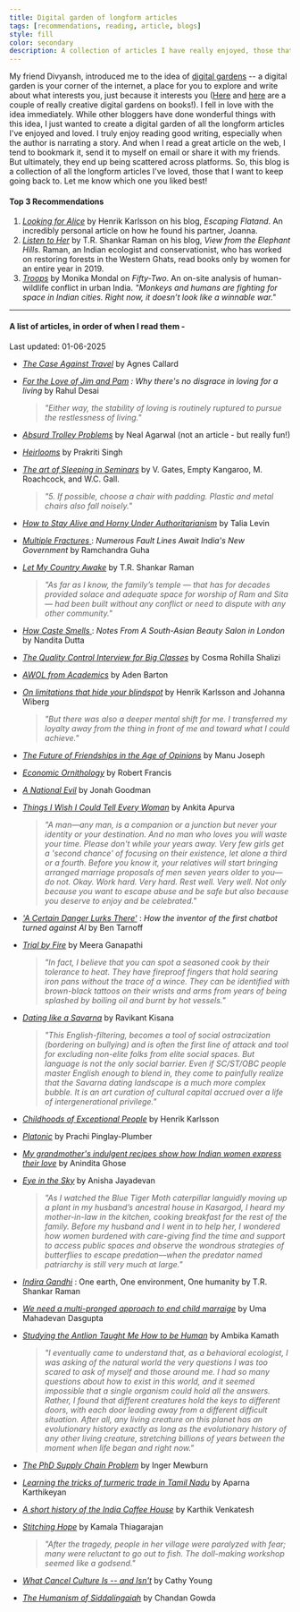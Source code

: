 ```yaml
---
title: Digital garden of longform articles
tags: [recommendations, reading, article, blogs]
style: fill
color: secondary
description: A collection of articles I have really enjoyed, those that I want to keep going back to.
---
```


My friend Divyansh, introduced me to the idea of [digital gardens](https://www.technologyreview.com/2020/09/03/1007716/digital-gardens-let-you-cultivate-your-own-little-bit-of-the-internet/) -- a digital garden is your corner of the internet, a place for you to explore and write about what interests you, just because it interests you ([Here](https://amandapinsker.com/reading) and [here](https://highlights.melanie-richards.com/) are a couple of really creative digital gardens on books!). I fell in love with the idea immediately. While other bloggers have done wonderful things with this idea, I just wanted to create a digital garden of all the longform articles I've enjoyed and loved. I truly enjoy reading good writing, especially when the author is narrating a story. And when I read a great article on the web, I tend to bookmark it, send it to myself on email or share it with my friends. But ultimately, they end up being scattered across platforms. So, this blog is a collection of all the longform articles I've loved, those that I want to keep going back to. Let me know which one you liked best!

#### Top 3 Recommendations

1. [_Looking for Alice_](https://www.henrikkarlsson.xyz/p/looking-for-alice) by Henrik Karlsson on his blog, _Escaping Flatand_. An incredibly personal article on how he found his partner, Joanna.
2. [_Listen to Her_](https://shankarraman.in/2020/01/09/listen-to-her/) by T.R. Shankar Raman on his blog, _View from the Elephant Hills_. Raman, an Indian ecologist and conservationist, who has worked on restoring forests in the Western Ghats, read books only by women for an entire year in 2019. 
3. [_Troops_](https://fiftytwo.in/story/troops/) by Monika Mondal on _Fifty-Two_. An on-site analysis of human-wildlife conflict in urban India. _"Monkeys and humans are fighting for space in Indian cities. Right now, it doesn’t look like a winnable war."_

-------

#### A list of articles, in order of when I read them - 

Last updated: 01-06-2025


* [_The Case Against Travel_](https://www.newyorker.com/culture/the-weekend-essay/the-case-against-travel) by Agnes Callard
* [_For the Love of Jim and Pam_](https://www.news9live.com/art-culture/cinema/for-the-love-of-jim-and-pam-why-theres-no-disgrace-in-loving-for-a-living-154287) _: Why there's no disgrace in loving for a living_ by Rahul Desai

  > _"Either way, the stability of loving is routinely ruptured to pursue the restlessness of living."_
  
* [_Absurd Trolley Problems_](https://neal.fun/absurd-trolley-problems/) by Neal Agarwal (not an article - but really fun!)
* [_Heirlooms_](https://medium.com/@behindthedesk/heirlooms-017753d86357) by Prakriti Singh
* [_The art of Sleeping in Seminars_](https://physics.illinois.edu/calendar/seminars/the-art-of-sleeping-in-seminars) by V. Gates, Empty Kangaroo, M. Roachcock, and W.C. Gall.

  > _"5. If possible, choose a chair with padding. Plastic and metal chairs also fall noisely."_
  
* [_How to Stay Alive and Horny Under Authoritarianism_](https://buttondown.com/theswordandthesandwich/archive/how-to-stay-alive-and-horny-under-authoritarianism/) by Talia Levin
* [_Multiple Fractures_ ](https://www.telegraphindia.com/opinion/multiple-fractures-numerous-fault-lines-await-indias-new-government/cid/2023896) : _Numerous Fault Lines Await India's New Government_ by Ramchandra Guha
* [_Let My Country Awake_](https://shankarraman.in/2024/04/05/l/) by T.R. Shankar Raman

  > _"As far as I know, the family’s temple — that has for decades provided solace and adequate space for worship of Ram and Sita — had been built without any conflict or need to dispute with any other community."_

* [_How Caste Smells_ ](https://behanbox.com/2024/04/02/how-caste-smells-notes-from-a-south-asian-beauty-salon-in-london/) : _Notes From A South-Asian Beauty Salon in London_ by Nandita Dutta
* [_The Quality Control Interview for Big Classes_](http://bactra.org/weblog/2024/03/23/) by Cosma Rohilla Shalizi
* [_AWOL from Academics_](https://www.harvardmagazine.com/2024/03/university-people-the-undergraduate-balance) by Aden Barton
* [_On limitations that hide your blindspot_](https://www.henrikkarlsson.xyz/p/limitatons?utm_source=post-email-title&publication_id=313411&post_id=142697510&utm_campaign=email-post-title&isFreemail=true&r=2a2h8p&triedRedirect=true&utm_medium=email) by Henrik Karlsson and Johanna Wiberg

  > _"But there was also a deeper mental shift for me. I transferred my loyalty away from the thing in front of me and toward what I could achieve."_

* [_The Future of Friendships in the Age of Opinions_](https://bymanujoseph.com/2024/02/02/the-future-of-friendships-in-the-age-of-opinions/) by Manu Joseph
* [_Economic Ornithology_](https://birdhistory.substack.com/p/economic-ornithology) by Robert Francis
* [_A National Evil_](https://www.lrb.co.uk/the-paper/v45/n23/jonah-goodman/a-national-evil) by Jonah Goodman
* [_Things I Wish I Could Tell Every Woman_](https://righttorestandexcel.substack.com/p/things-i-wish-i-could-tell-every?fbclid=PAAaaIx4MgoKBW7PrEGFbEkLb_4QWNp_2Q2Frzg7917r-JqnhWUTIdcdT9pXY) by Ankita Apurva

  > _"A man—any man, is a companion or a junction but never your identity or your destination. And no man who loves you will waste your time. Please don't while your years away. Very few girls get a 'second chance' of focusing on their existence, let alone a third or a fourth. Before you know it, your relatives will start bringing arranged marriage proposals of men seven years older to you—do not. Okay. Work hard. Very hard. Rest well. Very well. Not only because you want to escape abuse and be safe but also because you deserve to enjoy and be celebrated."_

* [_'A Certain Danger Lurks There'_](https://amp.theguardian.com/technology/2023/jul/25/joseph-weizenbaum-inventor-eliza-chatbot-turned-against-artificial-intelligence-ai) : _How the inventor of the first chatbot turned against AI_ by Ben Tarnoff
* [_Trial by Fire_](https://enthucutlet.com/enthuoriginals/playing-with-fire/trial-by-fire/) by Meera Ganapathi

  > _"In fact, I believe that you can spot a seasoned cook by their tolerance to heat. They have fireproof fingers that hold searing iron pans without the trace of a wince. They can be identified with brown-black tattoos on their wrists and arms from years of being splashed by boiling oil and burnt by hot vessels."_

* [_Dating like a Savarna_](https://www.theswaddle.com/dating-like-a-savarna) by Ravikant Kisana

  > _"This English-filtering, becomes a tool of social ostracization (bordering on bullying) and is often the first line of attack and tool for excluding non-elite folks from elite social spaces. But language is not the only social barrier. Even if SC/ST/OBC people master English enough to blend in, they come to painfully realize that the Savarna dating landscape is a much more complex bubble. It is an art curation of cultural capital accrued over a life of intergenerational privilege."_

* [_Childhoods of Exceptional People_](https://escapingflatland.substack.com/p/childhoods) by Henrik Karlsson
* [_Platonic_](https://fiftytwo.in/story/platonic/) by Prachi Pinglay-Plumber
* [_My grandmother's indulgent recipes show how Indian women express their love_](https://www.theguardian.com/lifeandstyle/2023/feb/19/my-grandmothers-indulgent-recipes-show-how-indian-women-express-their-love) by Anindita Ghose
* [_Eye in the Sky_](https://www.darknlight.com/projects/eye-in-the-sky/) by Anisha Jayadevan

  > _"As I watched the Blue Tiger Moth caterpillar languidly moving up a plant in my husband’s ancestral house in Kasargod, I heard my mother-in-law in the kitchen, cooking breakfast for the rest of the family. Before my husband and I went in to help her, I wondered how women burdened with care-giving find the time and support to access public spaces and observe the wondrous strategies of butterflies to escape predation—when the predator named patriarchy is still very much at large."_

* [_Indira Gandhi_](http://shankarraman.in/2022/06/15/indira-gandhi-one-earth-one-environment-one-humanity/) : One earth, One environment, One humanity by T.R. Shankar Raman
* [_We need a multi-pronged approach to end child marraige_](https://indianexpress.com/article/opinion/columns/child-marriage-education-covid-pandemic-7639949/) by Uma Mahadevan Dasgupta
* [_Studying the Antlion Taught Me How to be Human_](https://magazine.catapult.co/column/stories/ambika-kamath-studying-antlion-taught-me-how-to-be-human-behavioral-ecology-science-nature) by Ambika Kamath

  > _"I eventually came to understand that, as a behavioral ecologist, I was asking of the natural world the very questions I was too scared to ask of myself and those around me. I had so many questions about how to exist in this world, and it seemed impossible that a single organism could hold all the answers. Rather, I found that different creatures hold the keys to different doors, with each door leading away from a different difficult situation. After all, any living creature on this planet has an evolutionary history exactly as long as the evolutionary history of any other living creature, stretching billions of years between the moment when life began and right now."_

* [_The PhD Supply Chain Problem_](https://thesiswhisperer.com/2022/02/02/the-phd-supply-chain-problem/) by Inger Mewburn
* [_Learning the tricks of turmeric trade in Tamil Nadu_](https://ruralindiaonline.org/en/articles/learning-the-tricks-of-the-turmeric-trade-in-tn/) by Aparna Karthikeyan
* [_A short history of the India Coffee House_](https://www.firstpost.com/living/a-short-history-of-the-india-coffee-house-conversation-revolutionary-politics-and-a-different-way-to-do-business-9184321.html) by Karthik Venkatesh
* [_Stitching Hope_](https://www.hakaimagazine.com/features/stitching-hope/) by Kamala Thiagarajan

  > _"After the tragedy, people in her village were paralyzed with fear; many were reluctant to go out to fish. The doll-making workshop seemed like a godsend."_

* [_What Cancel Culture Is -- and Isn't_](https://www.thebulwark.com/what-cancel-culture-is-and-isnt/) by Cathy Young
* [_The Humanism of Siddalingaiah_](https://www.deccanherald.com/opinion/the-humanism-of-siddalingaiah-1004625.html) by Chandan Gowda


